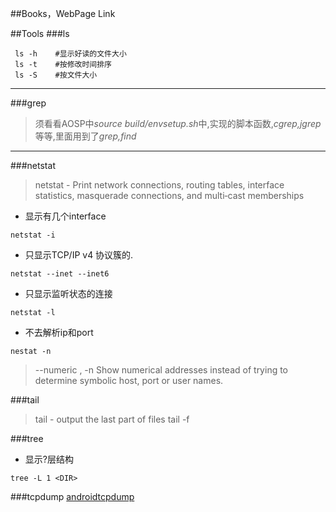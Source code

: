 ##Books，WebPage Link

##Tools
###ls
``` shell
 ls -h    #显示好读的文件大小
 ls -t    #按修改时间排序
 ls -S    #按文件大小
```
---
###grep
> 须看看AOSP中*source build/envsetup.sh*中,实现的脚本函数,*cgrep,jgrep*等等,里面用到了*grep,find*

---
###netstat
> netstat - Print network connections, routing tables, interface statistics, masquerade connections, and multi‐cast memberships

* 显示有几个interface
```
netstat -i
```

* 只显示TCP/IP v4 协议簇的.
```
netstat --inet --inet6
```

* 只显示监听状态的连接
```
netstat -l
```

* 不去解析ip和port
```
nestat -n
```
> --numeric , -n
       Show numerical addresses instead of trying to determine symbolic host, port or user names. 

###tail
> tail - output the last part of files
  tail -f


###tree
* 显示?层结构
```
tree -L 1 <DIR>
```


###tcpdump
[androidtcpdump](http://www.androidtcpdump.com/)